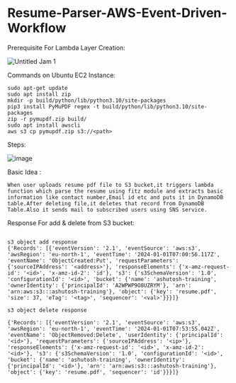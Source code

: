 # Resume-Parser-AWS-Event-Driven-Workflow

Prerequisite For Lambda Layer Creation:

![Untitled Jam 1](https://github.com/ashutosh6500/Resume-Parser-AWS-Event-Driven-Workflow/assets/65476854/db14d428-bfd5-4341-97a9-83193b8be06c)


Commands on Ubuntu EC2 Instance:
```
sudo apt-get update
sudo apt install zip
mkdir -p build/python/lib/python3.10/site-packages
pip3 install PyMuPDF regex -t build/python/lib/python3.10/site-packages
zip -r pymupdf.zip build/
sudo apt install awscli
aws s3 cp pymupdf.zip s3://<path>
```


Steps:

![image](https://github.com/ashutosh6500/Resume-Parser-AWS-Event-Driven-Workflow/assets/65476854/6fbb37a8-a638-4623-a0e2-7b1fc2a43a49)

Basic Idea :
```
When user uploads resume pdf file to S3 bucket,it triggers lambda function which parse the resume using fitz module and extracts basic information like contact number,Email id etc and puts it in DynamoDB table.After deleting file,it deletes that record from DynamoDB Table.Also it sends mail to subscribed users using SNS service.
```
Response For add & delete from S3 bucket:
```

s3 object add response
{'Records': [{'eventVersion': '2.1', 'eventSource': 'aws:s3', 'awsRegion': 'eu-north-1', 'eventTime': '2024-01-01T07:00:56.117Z', 'eventName': 'ObjectCreated:Put', 'requestParameters': {'sourceIPAddress': '<address>'}, 'responseElements': {'x-amz-request-id': '<id>', 'x-amz-id-2': 'id'}, 's3': {'s3SchemaVersion': '1.0', 'configurationId': '<id>', 'bucket': {'name': 'ashutosh-training', 'ownerIdentity': {'principalId': 'A2WPWP9O8UZRYM'}, 'arn': 'arn:aws:s3:::ashutosh-training'}, 'object': {'key': 'resume.pdf', 'size': 37, 'eTag': '<tag>', 'sequencer': '<val>'}}}]}

s3 object delete response

{'Records': [{'eventVersion': '2.1', 'eventSource': 'aws:s3', 'awsRegion': 'eu-north-1', 'eventTime': '2024-01-01T07:53:55.042Z', 'eventName': 'ObjectRemoved:Delete', 'userIdentity': {'principalId': '<id>'}, 'requestParameters': {'sourceIPAddress': '<ip>'}, 'responseElements': {'x-amz-request-id': '<id>', 'x-amz-id-2': '<id>'}, 's3': {'s3SchemaVersion': '1.0', 'configurationId': '<id>', 'bucket': {'name': 'ashutosh-training', 'ownerIdentity': {'principalId': '<id>'}, 'arn': 'arn:aws:s3:::ashutosh-training'}, 'object': {'key': 'resume.pdf', 'sequencer': 'id'}}}]}

```
